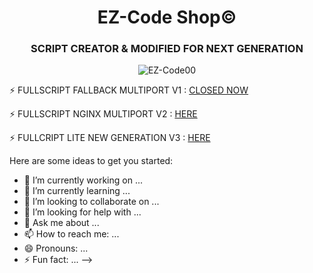 
<p align="center">

<h1 align="center">EZ-Code Shop©️ </h1> 
<h3 align="center">SCRIPT CREATOR & MODIFIED FOR NEXT GENERATION</h3>
<p align="center"> <img src="https://komarev.com/ghpvc/?username=EZ-Code00&label=Profile%20views&color=0e75b6&style=flat" alt="EZ-Code00" /> </p>

⚡ FULLSCRIPT FALLBACK MULTIPORT V1 : [CLOSED NOW]()

⚡ FULLSCRIPT NGINX MULTIPORT V2 : [HERE](https://github.com/NevermoreSSH/Blueblue)

⚡ FULLCRIPT LITE NEW GENERATION V3 : [HERE](https://github.com/NevermoreSSH/hop)


Here are some ideas to get you started:

- 🔭 I’m currently working on ...
- 🌱 I’m currently learning ...
- 👯 I’m looking to collaborate on ...
- 🤔 I’m looking for help with ...
- 💬 Ask me about ...
- 📫 How to reach me: ...
- 😄 Pronouns: ...
- ⚡ Fun fact: ...
-->
